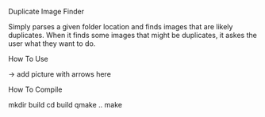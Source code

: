 Duplicate Image Finder

Simply parses a given folder location and finds images that are likely duplicates. When it finds some images that might be duplicates, it askes the user what they want to do.

How To Use

 -> add picture with arrows here

How To Compile

mkdir build
cd build
qmake ..
make
